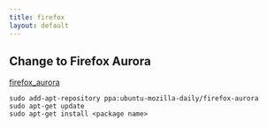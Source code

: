 ```yaml
---
title: firefox
layout: default
---
```


Change to Firefox Aurora
----------------------

[firefox_aurora](http://www.ubuntuupdates.org/ppa/firefox_aurora)

	sudo add-apt-repository ppa:ubuntu-mozilla-daily/firefox-aurora 
	sudo apt-get update
	sudo apt-get install <package name>





